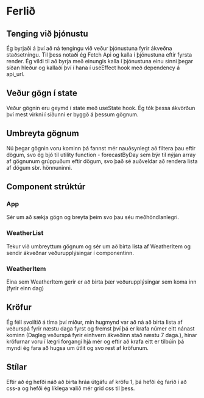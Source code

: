 # Ferlið

## Tenging við þjónustu
Ég byrjaði á því að ná tengingu við veður þjónustuna fyrir ákveðna staðsetningu. Til þess notaði ég Fetch Api og kalla í þjónustuna eftir fyrsta render. Ég vildi til að byrja með einungis kalla í þjónustuna einu sinni þegar síðan hleður og kallaði því í hana í useEffect hook með dependency á api_url.

## Veður gögn í state
Veður gögnin eru geymd í state með useState hook. Ég tók þessa ákvörðun því mest virkni í síðunni er byggð á þessum gögnum.

## Umbreyta gögnum
Nú þegar gögnin voru kominn þá fannst mér nauðsynlegt að filtera þau eftir dögum, svo ég bjó til utility function - forecastByDay sem býr til nýjan array af gögnunum grúppuðum eftir dögum, svo það sé auðveldar að rendera lista af dögum sbr. hönnuninni.

## Component strúktúr
### App 
Sér um að sækja gögn og breyta þeim svo þau séu meðhöndlanlegri.

### WeatherList
Tekur við umbreyttum gögnum og sér um að birta lista af WeatherItem og sendir ákveðnar veðurupplýsingar í componentinn.

### WeatherItem
Eina sem WeatherItem gerir er að birta þær veðurupplýsingar sem koma inn (fyrir einn dag)

## Kröfur
Ég féll svolítið á tíma því miður, mín hugmynd var að ná að birta lista af veðurspá fyrir næstu daga fyrst og fremst því þá er krafa númer eitt nánast kominn (Dagleg veðurspá fyrir einhvern ákveðinn stað næstu 7 daga.), hinar kröfurnar voru í lægri forgangi hjá mér og eftir að krafa eitt er tilbúin þá myndi ég fara að hugsa um útlit og svo rest af kröfunum.


## Stílar
Eftir að ég hefði náð að birta hráa útgáfu af kröfu 1, þá hefði ég farið í að css-a og hefði ég líklega valið mér grid css til þess.
